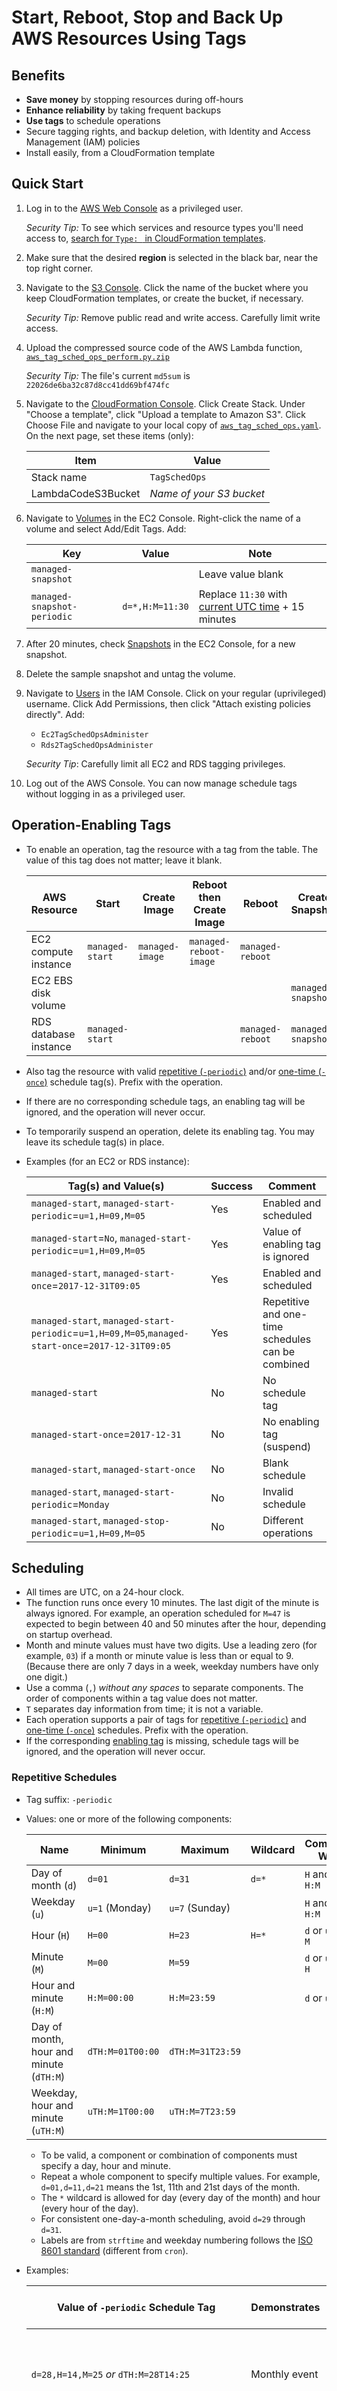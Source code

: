 # Start, Reboot, Stop and Back Up AWS Resources Using Tags

## Benefits

* **Save money** by stopping resources during off-hours
* **Enhance reliability** by taking frequent backups
* **Use tags** to schedule operations
* Secure tagging rights, and backup deletion, with Identity and Access Management (IAM) policies
* Install easily, from a CloudFormation template

## Quick Start

1. Log in to the [AWS Web Console](https://signin.aws.amazon.com/console) as a privileged user.

   _Security Tip:_ To see which services and resource types you'll need access to, [search for `Type: ` in CloudFormation templates](https://github.com/sqlxpert/aws-tag-sched-ops/search?q=Type%20path%3A%2F%20extension%3Ayaml).

2. Make sure that the desired **region** is selected in the black bar, near the top right corner.

3. Navigate to the [S3 Console](https://console.aws.amazon.com/s3/home). Click the name of the bucket where you keep CloudFormation templates, or create the bucket, if necessary.

   _Security Tip:_ Remove public read and write access. Carefully limit write access.

4. Upload the compressed source code of the AWS Lambda function, [`aws_tag_sched_ops_perform.py.zip`](aws_tag_sched_ops_perform.py.zip)

   _Security Tip:_ The file's current `md5sum` is `22026de6ba32c87d8cc41dd69bf474fc`

5. Navigate to the [CloudFormation Console](https://console.aws.amazon.com/cloudformation/home). Click Create Stack. Under "Choose a template", click "Upload a template to Amazon S3". Click Choose File and navigate to your local copy of [`aws_tag_sched_ops.yaml`](aws_tag_sched_ops.yaml). On the next page, set these items (only):

   |Item|Value|
   |--|--|
   |Stack name|`TagSchedOps`|
   |LambdaCodeS3Bucket|_Name of your S3 bucket_|
   
6. Navigate to [Volumes](https://console.aws.amazon.com/ec2/v2/home#Volumes) in the EC2 Console. Right-click the name of a volume and select Add/Edit Tags. Add:

   |Key|Value|Note|
   |--|--|--|
   |`managed-snapshot`||Leave value blank|
   |`managed-snapshot-periodic`|`d=*,H:M=11:30`|Replace `11:30` with [current UTC time](https://www.timeanddate.com/worldclock/timezone/utc) + 15 minutes|

7. After 20 minutes, check [Snapshots](https://console.aws.amazon.com/ec2/v2/home#Snapshots) in the EC2 Console, for a new snapshot.

8. Delete the sample snapshot and untag the volume.

9. Navigate to [Users](https://console.aws.amazon.com/iam/home#/users) in the IAM Console. Click on your regular (uprivileged) username. Click Add Permissions, then click "Attach existing policies directly". Add:

      * `Ec2TagSchedOpsAdminister`
      * `Rds2TagSchedOpsAdminister`
      
   _Security Tip_: Carefully limit all EC2 and RDS tagging privileges.

10. Log out of the AWS Console. You can now manage schedule tags without logging in as a privileged user.

## Operation-Enabling Tags

* To enable an operation, tag the resource with a tag from the table. The value of this tag does not matter; leave it blank.

  |AWS Resource|Start|Create Image|Reboot then Create Image|Reboot|Create Snapshot|Create Snapshot then Stop|Stop|
  |--|--|--|--|--|--|--|--|
  |EC2 compute instance|`managed-start`|`managed-image`|`managed-reboot-image`|`managed-reboot`| | |`managed-stop`|
  |EC2 EBS disk volume| | | | |`managed-snapshot`| | |
  |RDS database instance|`managed-start`| | |`managed-reboot`|`managed-snapshot`|`managed-snapshot-stop`|`managed-stop`|

* Also tag the resource with valid [repetitive (`-periodic`)](#repetitive-schedules) and/or [one-time (`-once`)](#one-time-schedules) schedule tag(s). Prefix with the operation.
* If there are no corresponding schedule tags, an enabling tag will be ignored, and the operation will never occur.
* To temporarily suspend an operation, delete its enabling tag. You may leave its schedule tag(s) in place.
* Examples (for an EC2 or RDS instance):

  |Tag(s) and Value(s)|Success|Comment|
  |--|--|--|
  |`managed-start`, `managed-start-periodic`=`u=1,H=09,M=05`|Yes|Enabled and scheduled|
  |`managed-start`=`No`, `managed-start-periodic`=`u=1,H=09,M=05`|Yes|Value of enabling tag is ignored|
  |`managed-start`, `managed-start-once`=`2017-12-31T09:05`|Yes|Enabled and scheduled|
  |`managed-start`, `managed-start-periodic`=`u=1,H=09,M=05`,`managed-start-once`=`2017-12-31T09:05`|Yes|Repetitive and one-time schedules can be combined|
  |`managed-start`|No|No schedule tag|
  |`managed-start-once`=`2017-12-31`|No|No enabling tag (suspend)|
  |`managed-start`, `managed-start-once`|No|Blank schedule|
  |`managed-start`, `managed-start-periodic`=`Monday`|No|Invalid schedule|
  |`managed-start`, `managed-stop-periodic`=`u=1,H=09,M=05`|No|Different operations|

## Scheduling
 
 * All times are UTC, on a 24-hour clock.
 * The function runs once every 10 minutes. The last digit of the minute is always ignored. For example, an operation scheduled for `M=47` is expected to begin between 40 and 50 minutes after the hour, depending on startup overhead.
 * Month and minute values must have two digits. Use a leading zero (for example, `03`) if a month or minute value is less than or equal to 9. (Because there are only 7 days in a week, weekday numbers have only one digit.)
 * Use a comma (`,`) _without any spaces_ to separate components. The order of components within a tag value does not matter.
 * `T` separates day information from time; it is not a variable.
 * Each operation supports a pair of tags for [repetitive (`-periodic`)](#repetitive-schedules) and [one-time (`-once`)](#one-time-schedules) schedules. Prefix with the operation.
 * If the corresponding [enabling tag](#operation-enabling-tags) is missing, schedule tags will be ignored, and the operation will never occur.

### Repetitive Schedules

  * Tag suffix: `-periodic`

  * Values: one or more of the following components:

    |Name|Minimum|Maximum|Wildcard|Combines With|
    |--|--|--|--|--|
    |Day of month (`d`)|`d=01`|`d=31`|`d=*`|`H` and `M`, or `H:M`|
    |Weekday (`u`)|`u=1` (Monday)|`u=7` (Sunday)||`H` and `M`, or `H:M`|
    |Hour (`H`)|`H=00`|`H=23`|`H=*`|`d` or `u`, and `M`|
    |Minute (`M`)|`M=00`|`M=59`||`d` or `u`, and `H`|
    |Hour and minute (`H:M`)|`H:M=00:00`|`H:M=23:59`||`d` or `u`|
    |Day of month, hour and minute (`dTH:M`)|`dTH:M=01T00:00`|`dTH:M=31T23:59`|||
    |Weekday, hour and minute (`uTH:M`)|`uTH:M=1T00:00`|`uTH:M=7T23:59`|||
    
      * To be valid, a component or combination of components must specify a day, hour and minute.
      * Repeat a whole component to specify multiple values. For example, `d=01,d=11,d=21` means the 1st, 11th and 21st days of the month.
      * The `*` wildcard is allowed for day (every day of the month) and hour (every hour of the day).
      * For consistent one-day-a-month scheduling, avoid `d=29` through `d=31`.
      * Labels are from `strftime` and weekday numbering follows the [ISO 8601 standard](https://en.wikipedia.org/wiki/ISO_8601#Week_dates) (different from `cron`).

  * Examples:
  
    |Value of `-periodic` Schedule Tag|Demonstrates|Operation Expected to Begin|
    |--|--|--|
    |`d=28,H=14,M=25` _or_ `dTH:M=28T14:25`|Monthly event|Between 14:20 and 14:30 on the 28th day of every month.|
    |`d=1,d=8,d=15,d=22,H=03,H=19,M=01`|`cron`-style schedule|Between 03:00 and 03:10 and again between 19:00 and 19:10, on the 1st, 8th, 15th, and 22nd days of every month.|
    |`d=*,H=*,M=15,M=45,H:M=08:50`|Extra event in the day|Between 10 and 20 minutes after the hour and 40 to 50 minutes after the hour, every hour of every day, _and also_ every day between 08:50 and 09:00.|
    |`d=*,H=11,M=00,uTH:M=2T03:30,uTH:M=5T07:20`|Extra weekly events|Between 11:00 and 11:10 every day, _and also_ every Tuesday between 03:30 and 03:40 and every Friday between 07:20 and 7:30.|
    |`u=3,H=22,M=15,dTH:M=01T05:20`|Extra monthly event(s)|Between 22:10 and 22:20 every Wednesday, _and also_ on the first day of every month between 05:20 and 05:30.|
    
### One-Time Schedules
 
  * Tag suffix: `-once`

  * Values: one or more [ISO 8601 combined date and time strings](https://en.wikipedia.org/wiki/ISO_8601#Combined_date_and_time_representations), of the form `2017-03-21T22:40` (this example means March 21, 2017 at 22:40)
      * Remember, the code runs once every 10 minutes and the _last digit of the minute is ignored_
      * Omit seconds and fractions of seconds
      * Omit time zone

## Operation Combinations

* Multiple _non-simultaneous_ operations on the same resource are allowed.
* If two or more operations on the same resource fall on the same day, during the same 10-minute time interval, the function combines them if possible:

  |Resource|Simultaneous Operations|Effect|
  |--|--|--|
  |EC2 instance|Stop + Reboot|Stop|
  |EC2 instance|Create Image + Reboot|Reboot then Create Image|
  |RDS instance|Stop + Reboot|Stop|
  |RDS instance|Stop + Create Snapshot|Create Snapshot then Stop|

* The EC2 instance Create Image + Reboot combination is the most useful. For example, you could use it to take hourly backups but reboot only before the midnight backup. The midnight backup would be guaranteed to be coherent for all files, but you could safely retrieve static files as of any given hour, from the other backups. To set up this example:

  |Tag|Value|
  |--|--|
  |`managed-image`||
  |`managed-image-periodic`|`d=*,H=*,M=59`|
  |`managed-reboot`||
  |`managed-reboot-periodic`|`d=*,H=23,M=59`|
  
  (23:59, which for the purposes of this function represents the last 10-minute interval of the day, is the unambiguous way to express _almost the end of some designated day_, on any system. 00:00 and 24:00 could refer to the start or the end of the designated day, and not all systems accept 24:00, in any case. Remember that all times are UTC; adjust for night-time in your time zone!)

* Non-combinable operations result in no operation. Affected resources are logged only when the function is executed in [Debug Mode](#debug-mode).

  |Bad Combination|Reason|Example|
  |--|--|--|
  |Mutually exclusive operations|These conflict with each other.|Start + Stop|
  |Choice of operation depends on current state of instance|The state could change between the status query and the operation request.|Start + Reboot|
  |Sequential or dependent operations|The logical order cannot always be inferred. Also, operations proceed asynchronously; one might not complete in time for another to begin. Note that Reboot then Create Image (EC2 instance) and Create Snapshot then Stop (RDS instance) are _single_ AWS operations.|Start + Create Image|
  
## "Child" Resources

Some operations create a child resource (image or snapshot) from a parent resource (instance or volume).
 
### Naming Conventions

* This function names _all_ child resources.
* For simplicity, no uppercase letters are used.
* AWS imposes different character set restrictions for different resource types. This function replaces known forbidden characters with with `X`.
* The name consists of these parts, in order, and separated by hyphens (`-`):

  |#|Part|Example|Purpose|
  |--|--|--|--|
  |1|Prefix|`zm`|Identifies and groups children created by this function, for interfaces that do not expose tags. `z` will sort after most manually-created images and snapshots. `m` stands for "managed".|
  |2|Parent name or identifier|`webserver`|Conveniently indicates the parent. Derived from the `Name` tag (if not blank), the logical name (if supported), or the physical identifier (as a last resort). Multiple children of the same parent will sort together, by creation date (see next row).|
  |3|Date/time|`20171231T1400`|Indicates when the child was created. The last digit of the minute is normalized to 0. The `-` and `:` separators are removed for brevity, and because AWS does not allow `:` in names, for some resource types. (The `managed-date-time` tag stores the original string, with separators intact.)|
  |4|Random string|`g3a8a`|Guarantees unique names. Five characters are chosen from a small set of letters and numbers that are unambiguous.|

* If it is ever necessary to parse these names, keep in mind that the second part may contain internal hyphens.
* For some resource types, the description is also set to the name, in case interfaces only expose one or the other.

### Special Tags

* All tags other than operation-enabling tags, schedule tags, and the `Name` tag, are copied from parent to child.

* Special tags are added to the child resource:

  |Tag(s)|Purpose|
  |--|--|
  |`Name`|Supplements EC2 resource identifiers. Key is renamed `managed-parent-name` when its value is passed from parent to child, because the child has a `Name` tag of its own; see [Naming Conventions](#naming-conventions). This function handles `Name` specially for both EC2 and RDS, in case EC2-style tag semantics are eventually extended to RDS.|
  |`managed-parent-name`|`Name` tag from the parent. Not added if blank.|
  |`managed-parent-id`|The identifier of the parent EC2 instance, EC2 EBS volume, or RDS instance. AWS metadata captures this (for example, as `VolumeId`, for EC2 EBS volume snapshots), but field names and usage capabilities differ for every AWS service and resource type.|
  |`managed-origin`|The operation (for example, `snapshot`) that created the child. Identifies resources created by this function. Also distinguishes special cases, such as whether an EC2 instance was or was not rebooted before an image was created. If operation-enabling tags were copied from parent to child, they might conflict with future tags for automated operations on the child (such as scheduled deletion of old images and snapshots).|
  |`managed-date-time`|Groups resources created during the same 10-minute interval. AWS metadata captures the _exact_ time, and field names and usage capabilities differ for every AWS service and resource type.|

## Security Model

 * Entities that can create backups should not be able to delete backups. Mutually exclusive IAM policies:
 
 * It is a good practice to tag images and snapshots for deletion, and let a privileged user actually delete them. IAM policies for deletion of backups:
 
 * Only a few trusted users should be allowed to tag EC2 and RDS resources, because tags determine which resources are started, backed up, rebooted, and stopped, and which backups are protected from deletion. IAM policies for users with no other tagging privileges:
 
 * In IAM the `Deny` Effect always takes precedence over `Allow`. Extending broad privileges and then denying tagging privileges works for entities not meant to have any tagging privileges, but not for entities meant to have some tagging privileges. For the latter, you must create policies that explicitly allow all desired EC2 and RDS actions _other than tagging_.
 
 * Due to an oversight in EC2, an entity that can create an instance image can always force a reboot by omitting the `NoReboot` option. Denying reboot privileges does not help. Ths combination of a safe privilege, taking a backup, with a dangerous one, rebooting, is particularly unfortunate.
 
 * Due to a limitation in RDS, an entity that can add specific tags can add _any_ other tags in the same request. Limit RDS tagging privileges -- even `Rds2TagSchedOpsAdminister` -- to a highly-trusted users.
 
 * Privileges to change the AWS Lambda function, the CloudWatch Event rule that triggers it, or the IAM policies on which it depends, must be strictly controlled.

## Licensing

|Scope|License|
|---|---|
|Source code files|[GNU General Public License (GPL) 3.0](http://www.gnu.org/licenses/gpl-3.0.html)|
|Source code within documentation files|[GNU General Public License (GPL) 3.0](http://www.gnu.org/licenses/gpl-3.0.html)|
|Documentation files|[GNU Free Documentation License (FDL) 1.3](http://www.gnu.org/licenses/fdl-1.3.html)|

Paul Marcelin, 2017
